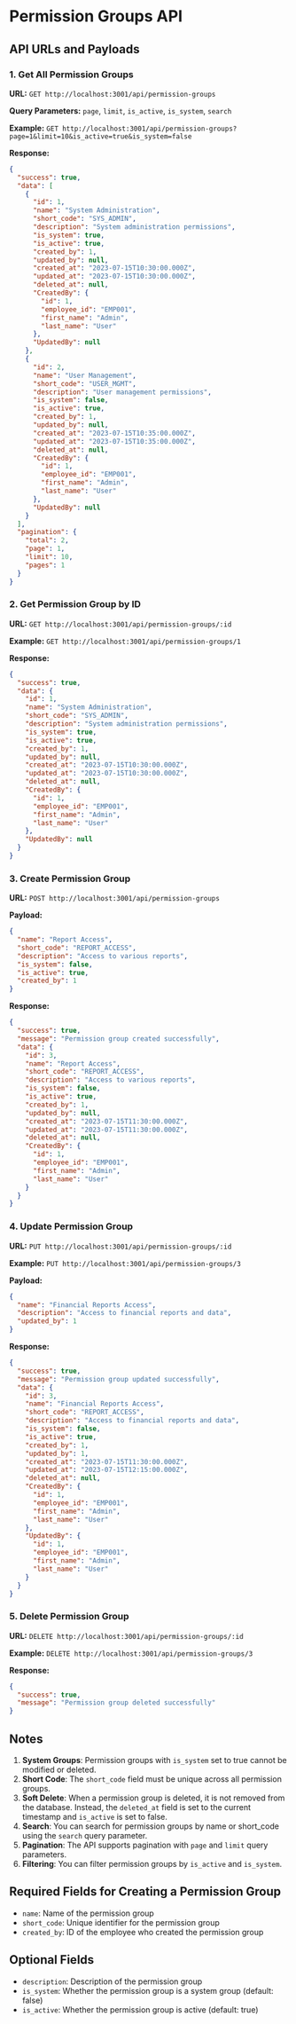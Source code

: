 # Permission Groups API

## API URLs and Payloads

### 1. Get All Permission Groups

**URL:** `GET http://localhost:3001/api/permission-groups`

**Query Parameters:** `page`, `limit`, `is_active`, `is_system`, `search`

**Example:** `GET http://localhost:3001/api/permission-groups?page=1&limit=10&is_active=true&is_system=false`

**Response:**
```json
{
  "success": true,
  "data": [
    {
      "id": 1,
      "name": "System Administration",
      "short_code": "SYS_ADMIN",
      "description": "System administration permissions",
      "is_system": true,
      "is_active": true,
      "created_by": 1,
      "updated_by": null,
      "created_at": "2023-07-15T10:30:00.000Z",
      "updated_at": "2023-07-15T10:30:00.000Z",
      "deleted_at": null,
      "CreatedBy": {
        "id": 1,
        "employee_id": "EMP001",
        "first_name": "Admin",
        "last_name": "User"
      },
      "UpdatedBy": null
    },
    {
      "id": 2,
      "name": "User Management",
      "short_code": "USER_MGMT",
      "description": "User management permissions",
      "is_system": false,
      "is_active": true,
      "created_by": 1,
      "updated_by": null,
      "created_at": "2023-07-15T10:35:00.000Z",
      "updated_at": "2023-07-15T10:35:00.000Z",
      "deleted_at": null,
      "CreatedBy": {
        "id": 1,
        "employee_id": "EMP001",
        "first_name": "Admin",
        "last_name": "User"
      },
      "UpdatedBy": null
    }
  ],
  "pagination": {
    "total": 2,
    "page": 1,
    "limit": 10,
    "pages": 1
  }
}
```

### 2. Get Permission Group by ID

**URL:** `GET http://localhost:3001/api/permission-groups/:id`

**Example:** `GET http://localhost:3001/api/permission-groups/1`

**Response:**
```json
{
  "success": true,
  "data": {
    "id": 1,
    "name": "System Administration",
    "short_code": "SYS_ADMIN",
    "description": "System administration permissions",
    "is_system": true,
    "is_active": true,
    "created_by": 1,
    "updated_by": null,
    "created_at": "2023-07-15T10:30:00.000Z",
    "updated_at": "2023-07-15T10:30:00.000Z",
    "deleted_at": null,
    "CreatedBy": {
      "id": 1,
      "employee_id": "EMP001",
      "first_name": "Admin",
      "last_name": "User"
    },
    "UpdatedBy": null
  }
}
```

### 3. Create Permission Group

**URL:** `POST http://localhost:3001/api/permission-groups`

**Payload:**
```json
{
  "name": "Report Access",
  "short_code": "REPORT_ACCESS",
  "description": "Access to various reports",
  "is_system": false,
  "is_active": true,
  "created_by": 1
}
```

**Response:**
```json
{
  "success": true,
  "message": "Permission group created successfully",
  "data": {
    "id": 3,
    "name": "Report Access",
    "short_code": "REPORT_ACCESS",
    "description": "Access to various reports",
    "is_system": false,
    "is_active": true,
    "created_by": 1,
    "updated_by": null,
    "created_at": "2023-07-15T11:30:00.000Z",
    "updated_at": "2023-07-15T11:30:00.000Z",
    "deleted_at": null,
    "CreatedBy": {
      "id": 1,
      "employee_id": "EMP001",
      "first_name": "Admin",
      "last_name": "User"
    }
  }
}
```

### 4. Update Permission Group

**URL:** `PUT http://localhost:3001/api/permission-groups/:id`

**Example:** `PUT http://localhost:3001/api/permission-groups/3`

**Payload:**
```json
{
  "name": "Financial Reports Access",
  "description": "Access to financial reports and data",
  "updated_by": 1
}
```

**Response:**
```json
{
  "success": true,
  "message": "Permission group updated successfully",
  "data": {
    "id": 3,
    "name": "Financial Reports Access",
    "short_code": "REPORT_ACCESS",
    "description": "Access to financial reports and data",
    "is_system": false,
    "is_active": true,
    "created_by": 1,
    "updated_by": 1,
    "created_at": "2023-07-15T11:30:00.000Z",
    "updated_at": "2023-07-15T12:15:00.000Z",
    "deleted_at": null,
    "CreatedBy": {
      "id": 1,
      "employee_id": "EMP001",
      "first_name": "Admin",
      "last_name": "User"
    },
    "UpdatedBy": {
      "id": 1,
      "employee_id": "EMP001",
      "first_name": "Admin",
      "last_name": "User"
    }
  }
}
```

### 5. Delete Permission Group

**URL:** `DELETE http://localhost:3001/api/permission-groups/:id`

**Example:** `DELETE http://localhost:3001/api/permission-groups/3`

**Response:**
```json
{
  "success": true,
  "message": "Permission group deleted successfully"
}
```

## Notes

1. **System Groups**: Permission groups with `is_system` set to true cannot be modified or deleted.
2. **Short Code**: The `short_code` field must be unique across all permission groups.
3. **Soft Delete**: When a permission group is deleted, it is not removed from the database. Instead, the `deleted_at` field is set to the current timestamp and `is_active` is set to false.
4. **Search**: You can search for permission groups by name or short_code using the `search` query parameter.
5. **Pagination**: The API supports pagination with `page` and `limit` query parameters.
6. **Filtering**: You can filter permission groups by `is_active` and `is_system`.

## Required Fields for Creating a Permission Group

- `name`: Name of the permission group
- `short_code`: Unique identifier for the permission group
- `created_by`: ID of the employee who created the permission group

## Optional Fields

- `description`: Description of the permission group
- `is_system`: Whether the permission group is a system group (default: false)
- `is_active`: Whether the permission group is active (default: true)
